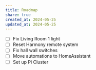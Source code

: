 ```yaml
---
title: Roadmap
share: true
created_at: 2024-05-25
updated_at: 2024-05-25
---
```


- [ ] Fix Living Room 1 light
- [ ] Reset Harmony remote system
- [ ] Fix hall wall switches
- [ ] Move automations to HomeAssistant
- [ ] Set up Pi Cluster
